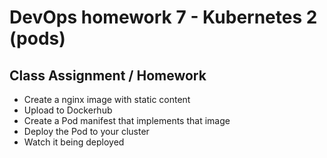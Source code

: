 
# DevOps homework 7 - Kubernetes 2 (pods)
## Class Assignment / Homework

- Create a nginx image with static content
- Upload to Dockerhub
- Create a Pod manifest that implements that image
- Deploy the Pod to your cluster
- Watch it being deployed


